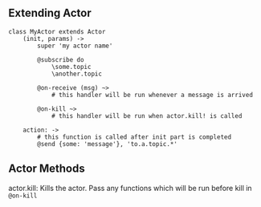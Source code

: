 ## Extending Actor

```ls
class MyActor extends Actor
    (init, params) ->
        super 'my actor name'

        @subscribe do
            \some.topic
            \another.topic

        @on-receive (msg) ~>
            # this handler will be run whenever a message is arrived

        @on-kill ~>
            # this handler will be run when actor.kill! is called 

    action: ->
        # this function is called after init part is completed
        @send {some: 'message'}, 'to.a.topic.*'

```

## Actor Methods

actor.kill: Kills the actor. Pass any functions which will be run before kill
    in `@on-kill`
